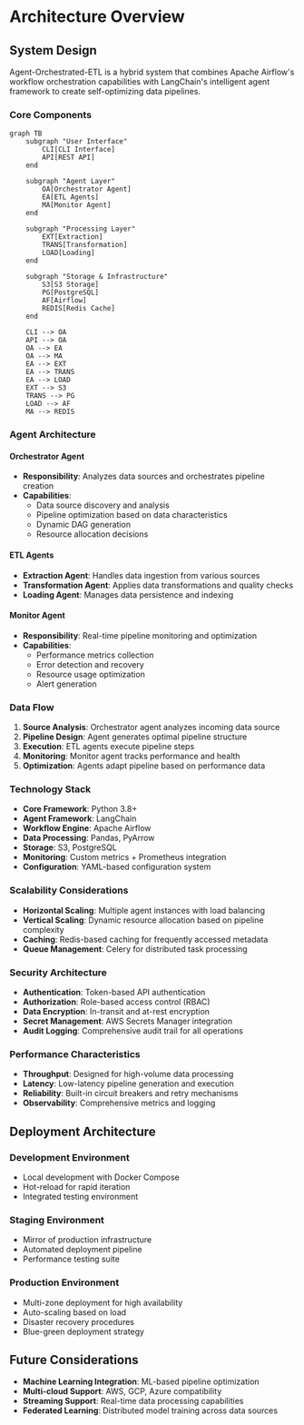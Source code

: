 # Architecture Overview

## System Design

Agent-Orchestrated-ETL is a hybrid system that combines Apache Airflow's workflow orchestration capabilities with LangChain's intelligent agent framework to create self-optimizing data pipelines.

### Core Components

```mermaid
graph TB
    subgraph "User Interface"
        CLI[CLI Interface]
        API[REST API]
    end
    
    subgraph "Agent Layer"
        OA[Orchestrator Agent]
        EA[ETL Agents]
        MA[Monitor Agent]
    end
    
    subgraph "Processing Layer"
        EXT[Extraction]
        TRANS[Transformation]
        LOAD[Loading]
    end
    
    subgraph "Storage & Infrastructure"
        S3[S3 Storage]
        PG[PostgreSQL]
        AF[Airflow]
        REDIS[Redis Cache]
    end
    
    CLI --> OA
    API --> OA
    OA --> EA
    OA --> MA
    EA --> EXT
    EA --> TRANS
    EA --> LOAD
    EXT --> S3
    TRANS --> PG
    LOAD --> AF
    MA --> REDIS
```

### Agent Architecture

#### Orchestrator Agent
- **Responsibility**: Analyzes data sources and orchestrates pipeline creation
- **Capabilities**: 
  - Data source discovery and analysis
  - Pipeline optimization based on data characteristics
  - Dynamic DAG generation
  - Resource allocation decisions

#### ETL Agents
- **Extraction Agent**: Handles data ingestion from various sources
- **Transformation Agent**: Applies data transformations and quality checks
- **Loading Agent**: Manages data persistence and indexing

#### Monitor Agent
- **Responsibility**: Real-time pipeline monitoring and optimization
- **Capabilities**:
  - Performance metrics collection
  - Error detection and recovery
  - Resource usage optimization
  - Alert generation

### Data Flow

1. **Source Analysis**: Orchestrator agent analyzes incoming data source
2. **Pipeline Design**: Agent generates optimal pipeline structure
3. **Execution**: ETL agents execute pipeline steps
4. **Monitoring**: Monitor agent tracks performance and health
5. **Optimization**: Agents adapt pipeline based on performance data

### Technology Stack

- **Core Framework**: Python 3.8+
- **Agent Framework**: LangChain
- **Workflow Engine**: Apache Airflow
- **Data Processing**: Pandas, PyArrow
- **Storage**: S3, PostgreSQL
- **Monitoring**: Custom metrics + Prometheus integration
- **Configuration**: YAML-based configuration system

### Scalability Considerations

- **Horizontal Scaling**: Multiple agent instances with load balancing
- **Vertical Scaling**: Dynamic resource allocation based on pipeline complexity
- **Caching**: Redis-based caching for frequently accessed metadata
- **Queue Management**: Celery for distributed task processing

### Security Architecture

- **Authentication**: Token-based API authentication
- **Authorization**: Role-based access control (RBAC)
- **Data Encryption**: In-transit and at-rest encryption
- **Secret Management**: AWS Secrets Manager integration
- **Audit Logging**: Comprehensive audit trail for all operations

### Performance Characteristics

- **Throughput**: Designed for high-volume data processing
- **Latency**: Low-latency pipeline generation and execution
- **Reliability**: Built-in circuit breakers and retry mechanisms
- **Observability**: Comprehensive metrics and logging

## Deployment Architecture

### Development Environment
- Local development with Docker Compose
- Hot-reload for rapid iteration
- Integrated testing environment

### Staging Environment
- Mirror of production infrastructure
- Automated deployment pipeline
- Performance testing suite

### Production Environment
- Multi-zone deployment for high availability
- Auto-scaling based on load
- Disaster recovery procedures
- Blue-green deployment strategy

## Future Considerations

- **Machine Learning Integration**: ML-based pipeline optimization
- **Multi-cloud Support**: AWS, GCP, Azure compatibility
- **Streaming Support**: Real-time data processing capabilities
- **Federated Learning**: Distributed model training across data sources
